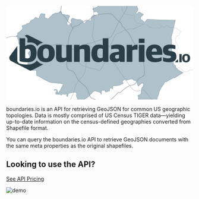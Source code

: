 <p align="center">
  <img alt="Boundaries.io Social Logo" width="650" src="img/social.jpg">
</p>

boundaries.io is an API for retrieving GeoJSON for common US geographic topologies.
Data is mostly comprised of US Census TIGER data—yielding up-to-date information on the
census-defined geographies converted from Shapefile format.

You can query the boundaries.io API to retrieve GeoJSON documents with the
same meta properties as the original shapefiles.

## Looking to use the API?

[See API Pricing](https://boundaries.io/#pricing)

![demo](http://i.imgur.com/zNSWIag.gif)
